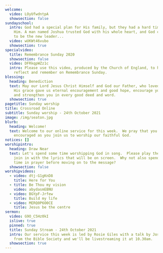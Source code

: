 ```yaml
---
welcome:
  video: LOyUfwdntpA
  showsection: false
sundayschool:
  intro: God had a special plan for His family, but they had a hard time trusting
    Him. A man named Joshua trusted God with his whole heart, and God chose him
    to be the new leader...
  video: wUKWt46vubo
  showsection: true
specialvideo:
  title: Remembrance Sunday 2020
  showsection: false
  video: DFRkqpWZz1c
  intro: Please use this video, produced by the Church of England, to help you
    reflect and remember on Remembrance Sunday.
blessing:
  heading: Benediction
  text: May our Lord Jesus Christ Himself and God our Father, who loved us and by
    His grace gave us eternal encouragement and good hope, encourage your hearts
    and strengthen you in every good deed and word.
  showsection: true
pagetitle: Sunday worship
title: Crossroad Online
subtitle: Sunday worship - 24th October 2021
image: /img/seaton.jpg
blurb:
  heading: Welcome!
  text: Welcome to our online service for this week.  We pray that you'll be
    encouraged as you join us to worship our faithful God.
notices: []
worshipintro:
  heading: Draw Near
  text: Let's spend some time worshipping God in song.  Please play the videos and
    join in with the lyrics that will be on screen.  Why not also spend some
    time in prayer before moving on to the message?
  showsection: false
worshipvideos:
  - video: dtj-G1gKnD8
    title: Here for You
  - title: Be Thou my vision
    video: abydasmEBNU
  - video: BGYpF-Jrfew
    title: Build my life
  - video: MERQ0P6O0CE
    title: Jesus be the centre
sermon:
  video: G9O_C5Hz0kI
  islive: true
  pinned: true
  title: Sunday Stream - 24th October 2021
  intro: Our service this week is led by Rosie Giles with a talk by Jos Edwards
    from the Bible Society and we'll be livestreaming it at 10.30am.
  showsection: true
---
```

